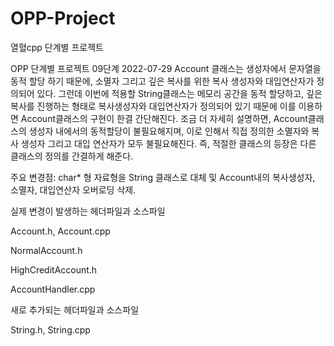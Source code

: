 # OPP-Project
열혈cpp 단계별 프로젝트

OPP 단계별 프로젝트 09단계 2022-07-29
Account 클래스는 생성자에서 문자열을 동적 할당 하기 때문에, 소멸자 그리고 깊은 복사를 위한 복사 생성자와 대입연산자가 정의되어 있다. 그런데 이번에 적용할 String클래스는 메모리 공간을 동적 할당하고, 깊은 복사를 진행하는 형태로 복사생성자와 대입연산자가 정의되어 있기 때문에 이를 이용하면 Account클래스의 구현이 한결 간단해진다. 조금 더 자세히 설명하면, Account클래스의 생성자 내에서의 동적할당이 불필요해지며, 이로 인해서 직접 정의한 소멸자와 복사 생성자 그리고 대입 연산자가 모두 불필요해진다. 즉, 적절한 클래스의 등장은 다른 클래스의 정의를 간결하게 해준다.

주요 변경점: char* 형 자료형을 String 클래스로 대체 및 Account내의 복사생성자, 소멸자, 대입연산자 오버로딩 삭제.


실제 변경이 발생하는 헤더파일과 소스파일

Account.h, Account.cpp

NormalAccount.h

HighCreditAccount.h

AccountHandler.cpp



새로 추가되는 헤더파일과 소스파일

String.h, String.cpp
